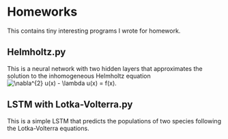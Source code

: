 # Homeworks
 This contains tiny interesting programs I wrote for homework.

## Helmholtz.py
 This is a neural network with two hidden layers that approximates the solution to the inhomogeneous Helmholtz equation ![\nabla^{2} u(x) - \lambda u(x) = f(x)](https://render.githubusercontent.com/render/math?math=%5Cnabla%5E%7B2%7D%20u(x)%20-%20%5Clambda%20u(x)%20%3D%20f(x)).

## LSTM with Lotka-Volterra.py
 This is a simple LSTM that predicts the populations of two species following the Lotka-Volterra equations.
